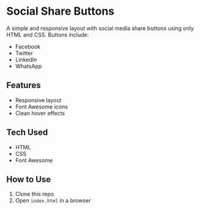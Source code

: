 #  Social Share Buttons 

A simple and responsive layout with social media share buttons using only HTML and CSS. Buttons include:

- Facebook
- Twitter
- LinkedIn
- WhatsApp

##  Features

- Responsive layout
- Font Awesome icons
- Clean hover effects

##  Tech Used

- HTML
- CSS
- Font Awesome


##  How to Use

1. Clone this repo
2. Open `index.html` in a browser

